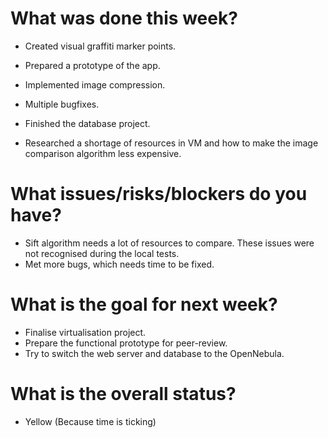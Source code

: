 # What was done this week?
- Created visual graffiti marker points.

- Prepared a prototype of the app.
- Implemented image compression.
- Multiple bugfixes.
- Finished the database project.
- Researched a shortage of resources in VM and how to make the image comparison algorithm less expensive.

# What issues/risks/blockers do you have?
- Sift algorithm needs a lot of resources to compare. These issues were not recognised during the local tests.
- Met more bugs, which needs time to be fixed.

# What is the goal for next week?
- Finalise virtualisation project.
- Prepare the functional prototype for peer-review.
- Try to switch the web server and database to the OpenNebula.

# What is the overall status?
- Yellow (Because time is ticking)